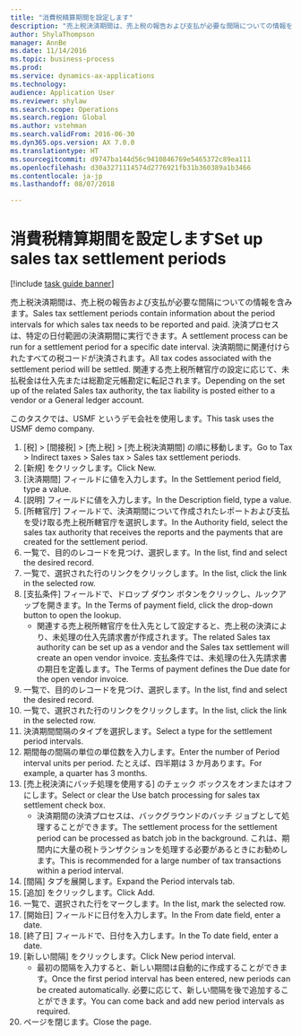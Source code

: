 ```yaml
--- 
title: "消費税精算期間を設定します"
description: "売上税決済期間は、売上税の報告および支払が必要な間隔についての情報を含みます。"
author: ShylaThompson
manager: AnnBe
ms.date: 11/14/2016
ms.topic: business-process
ms.prod: 
ms.service: dynamics-ax-applications
ms.technology: 
audience: Application User
ms.reviewer: shylaw
ms.search.scope: Operations
ms.search.region: Global
ms.author: vstehman
ms.search.validFrom: 2016-06-30
ms.dyn365.ops.version: AX 7.0.0
ms.translationtype: HT
ms.sourcegitcommit: d9747ba144d56c9410846769e5465372c89ea111
ms.openlocfilehash: d30a3271114574d2776921fb31b360389a1b3466
ms.contentlocale: ja-jp
ms.lasthandoff: 08/07/2018

---
```

# <a name="set-up-sales-tax-settlement-periods"></a><span data-ttu-id="ca14d-103">消費税精算期間を設定します</span><span class="sxs-lookup"><span data-stu-id="ca14d-103">Set up sales tax settlement periods</span></span>

[!include [task guide banner](../../includes/task-guide-banner.md)]

<span data-ttu-id="ca14d-104">売上税決済期間は、売上税の報告および支払が必要な間隔についての情報を含みます。</span><span class="sxs-lookup"><span data-stu-id="ca14d-104">Sales tax settlement periods contain information about the period intervals for which sales tax needs to be reported and paid.</span></span> <span data-ttu-id="ca14d-105">決済プロセスは、特定の日付範囲の決済期間に実行できます。</span><span class="sxs-lookup"><span data-stu-id="ca14d-105">A settlement process can be run for a settlement period for a specific date interval.</span></span> <span data-ttu-id="ca14d-106">決済期間に関連付けられたすべての税コードが決済されます。</span><span class="sxs-lookup"><span data-stu-id="ca14d-106">All tax codes associated with the settlement period will be settled.</span></span> <span data-ttu-id="ca14d-107">関連する売上税所轄官庁の設定に応じて、未払税金は仕入先または総勘定元帳勘定に転記されます。</span><span class="sxs-lookup"><span data-stu-id="ca14d-107">Depending on the set up of the related Sales tax authority, the tax liability is posted either to a vendor or a General ledger account.</span></span>



<span data-ttu-id="ca14d-108">このタスクでは、USMF というデモ会社を使用します。</span><span class="sxs-lookup"><span data-stu-id="ca14d-108">This task uses the USMF demo company.</span></span>



1. <span data-ttu-id="ca14d-109">[税] > [間接税] > [売上税] > [売上税決済期間] の順に移動します。</span><span class="sxs-lookup"><span data-stu-id="ca14d-109">Go to Tax > Indirect taxes > Sales tax > Sales tax settlement periods.</span></span>
2. <span data-ttu-id="ca14d-110">[新規] をクリックします。</span><span class="sxs-lookup"><span data-stu-id="ca14d-110">Click New.</span></span>
3. <span data-ttu-id="ca14d-111">[決済期間] フィールドに値を入力します。</span><span class="sxs-lookup"><span data-stu-id="ca14d-111">In the Settlement period field, type a value.</span></span>
4. <span data-ttu-id="ca14d-112">[説明] フィールドに値を入力します。</span><span class="sxs-lookup"><span data-stu-id="ca14d-112">In the Description field, type a value.</span></span>
5. <span data-ttu-id="ca14d-113">[所轄官庁] フィールドで、決済期間について作成されたレポートおよび支払を受け取る売上税所轄官庁を選択します。</span><span class="sxs-lookup"><span data-stu-id="ca14d-113">In the Authority field, select the sales tax authority that receives the reports and the payments that are created for the settlement period.</span></span>
6. <span data-ttu-id="ca14d-114">一覧で、目的のレコードを見つけ、選択します。</span><span class="sxs-lookup"><span data-stu-id="ca14d-114">In the list, find and select the desired record.</span></span>
7. <span data-ttu-id="ca14d-115">一覧で、選択された行のリンクをクリックします。</span><span class="sxs-lookup"><span data-stu-id="ca14d-115">In the list, click the link in the selected row.</span></span>
8. <span data-ttu-id="ca14d-116">[支払条件] フィールドで、ドロップ ダウン ボタンをクリックし、ルックアップを開きます。</span><span class="sxs-lookup"><span data-stu-id="ca14d-116">In the Terms of payment field, click the drop-down button to open the lookup.</span></span>
    * <span data-ttu-id="ca14d-117">関連する売上税所轄官庁を仕入先として設定すると、売上税の決済により、未処理の仕入先請求書が作成されます。</span><span class="sxs-lookup"><span data-stu-id="ca14d-117">The related Sales tax authority can be set up as a vendor and the Sales tax settlement will create an open vendor invoice.</span></span> <span data-ttu-id="ca14d-118">支払条件では、未処理の仕入先請求書の期日を定義します。</span><span class="sxs-lookup"><span data-stu-id="ca14d-118">The Terms of payment defines the Due date for the open vendor invoice.</span></span>  
9. <span data-ttu-id="ca14d-119">一覧で、目的のレコードを見つけ、選択します。</span><span class="sxs-lookup"><span data-stu-id="ca14d-119">In the list, find and select the desired record.</span></span>
10. <span data-ttu-id="ca14d-120">一覧で、選択された行のリンクをクリックします。</span><span class="sxs-lookup"><span data-stu-id="ca14d-120">In the list, click the link in the selected row.</span></span>
11. <span data-ttu-id="ca14d-121">決済期間間隔のタイプを選択します。</span><span class="sxs-lookup"><span data-stu-id="ca14d-121">Select a type for the settlement period intervals.</span></span>
12. <span data-ttu-id="ca14d-122">期間毎の間隔の単位の単位数を入力します。</span><span class="sxs-lookup"><span data-stu-id="ca14d-122">Enter the number of Period interval units per period.</span></span> <span data-ttu-id="ca14d-123">たとえば、四半期は 3 か月あります。</span><span class="sxs-lookup"><span data-stu-id="ca14d-123">For example, a quarter has 3 months.</span></span>
13. <span data-ttu-id="ca14d-124">[売上税決済にバッチ処理を使用する] のチェック ボックスをオンまたはオフにします。</span><span class="sxs-lookup"><span data-stu-id="ca14d-124">Select or clear the Use batch processing for sales tax settlement check box.</span></span>
    * <span data-ttu-id="ca14d-125">決済期間の決済プロセスは、バックグラウンドのバッチ ジョブとして処理することができます。</span><span class="sxs-lookup"><span data-stu-id="ca14d-125">The settlement process for the settlement period can be processed as batch job in the background.</span></span> <span data-ttu-id="ca14d-126">これは、期間内に大量の税トランザクションを処理する必要があるときにお勧めします。</span><span class="sxs-lookup"><span data-stu-id="ca14d-126">This is recommended for a large number of tax transactions within a period interval.</span></span>  
14. <span data-ttu-id="ca14d-127">[間隔] タブを展開します。</span><span class="sxs-lookup"><span data-stu-id="ca14d-127">Expand the Period intervals tab.</span></span>
15. <span data-ttu-id="ca14d-128">[追加] をクリックします。</span><span class="sxs-lookup"><span data-stu-id="ca14d-128">Click Add.</span></span>
16. <span data-ttu-id="ca14d-129">一覧で、選択された行をマークします。</span><span class="sxs-lookup"><span data-stu-id="ca14d-129">In the list, mark the selected row.</span></span>
17. <span data-ttu-id="ca14d-130">[開始日] フィールドに日付を入力します。</span><span class="sxs-lookup"><span data-stu-id="ca14d-130">In the From date field, enter a date.</span></span>
18. <span data-ttu-id="ca14d-131">[終了日] フィールドで、日付を入力します。</span><span class="sxs-lookup"><span data-stu-id="ca14d-131">In the To date field, enter a date.</span></span>
19. <span data-ttu-id="ca14d-132">[新しい間隔] をクリックします。</span><span class="sxs-lookup"><span data-stu-id="ca14d-132">Click New period interval.</span></span>
    * <span data-ttu-id="ca14d-133">最初の間隔を入力すると、新しい期間は自動的に作成することができます。</span><span class="sxs-lookup"><span data-stu-id="ca14d-133">Once the first period interval has been entered, new periods can be created automatically.</span></span> <span data-ttu-id="ca14d-134">必要に応じて、新しい間隔を後で追加することができます。</span><span class="sxs-lookup"><span data-stu-id="ca14d-134">You can come back and add new period intervals as required.</span></span>  
20. <span data-ttu-id="ca14d-135">ページを閉じます。</span><span class="sxs-lookup"><span data-stu-id="ca14d-135">Close the page.</span></span>


